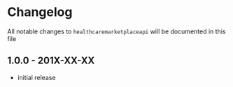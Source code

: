 # Changelog

All notable changes to `healthcaremarketplaceapi` will be documented in this file

## 1.0.0 - 201X-XX-XX

- initial release
